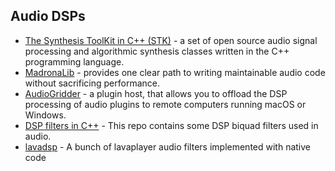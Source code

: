 ## Audio DSPs

- [The Synthesis ToolKit in C++ (STK)](https://ccrma.stanford.edu/software/stk/) - a set of open source audio signal processing and algorithmic synthesis classes written in the C++ programming language.<br>
- [MadronaLib](https://github.com/madronalabs/madronalib) - provides one clear path to writing maintainable audio code without sacrificing performance.<br>
- [AudioGridder](https://github.com/apohl79/audiogridder) - a plugin host, that allows you to offload the DSP processing of audio plugins to remote computers running macOS or Windows.<br>
- [DSP filters in C++](https://github.com/dimtass/DSP-Cpp-filters) - This repo contains some DSP biquad filters used in audio.<br>
- [lavadsp](https://github.com/natanbc/lavadsp) - A bunch of lavaplayer audio filters implemented with native code<br>



